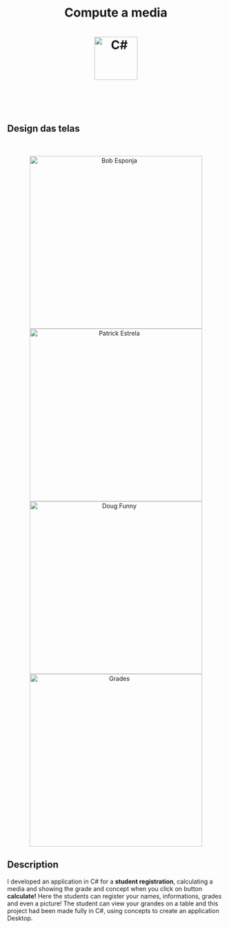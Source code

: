 <h1 align="center">Compute a media</h1>

<h1 align="center"><img width="100" src="https://user-images.githubusercontent.com/62610767/90547047-4db4e700-e161-11ea-964c-d3a969ec95a1.png" alt="C#"></h1>
 
<br>
<br>
<br>

<h2>Design das telas</h2>
<br>
<div width="100%" align="center"> 
<br>
<img width="400" src="https://user-images.githubusercontent.com/62610767/90549133-6a065300-e164-11ea-823b-e45861576289.jpeg" alt="Bob Esponja"> 
<img width="400" src="https://user-images.githubusercontent.com/62610767/90549129-696dbc80-e164-11ea-8cbd-a1cf686e5b81.jpeg" alt="Patrick Estrela"> 
<br>
<img width="400" src="https://user-images.githubusercontent.com/62610767/90549128-68d52600-e164-11ea-879f-ec6216112204.jpeg" alt="Doug Funny"> 
<img width="400" src="https://user-images.githubusercontent.com/62610767/90549126-683c8f80-e164-11ea-86dc-c8de37c29c14.jpeg" alt="Grades"> 
<br>
</div>

<h2>Description</h2>
<p>I developed an application in C# for a <b>student registration</b>, calculating a media and showing the grade and concept when you click on button <b>calculate!</b> Here the students can register your names, informations, grades and even a picture! The student can view your grandes on a table and this project had been made fully in C#, using concepts to create an application Desktop.</p>
<br>



